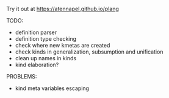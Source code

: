 Try it out at https://atennapel.github.io/plang

TODO:
- definition parser
- definition type checking
- check where new kmetas are created
- check kinds in generalization, subsumption and unification
- clean up names in kinds
- kind elaboration?

PROBLEMS:
- kind meta variables escaping
